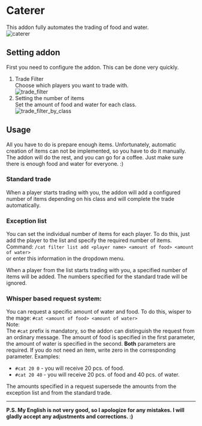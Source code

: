 # Caterer
 
This addon fully automates the trading of food and water.  
![caterer](https://user-images.githubusercontent.com/24303693/35484668-1525f4ba-0464-11e8-8f51-38f96a587666.jpg)

## Setting addon
First you need to configure the addon. This can be done very quickly.
1. Trade Filter  
Choose which players you want to trade with.  
![trade_filter](https://user-images.githubusercontent.com/24303693/35484629-7792752a-0463-11e8-97e4-08eb1f820be3.jpg)  
2. Setting the number of items  
Set the amount of food and water for each class.  
![trade_filter_by_class](https://user-images.githubusercontent.com/24303693/34449843-3d56819c-ed0e-11e7-8b5d-163d62cc8d19.jpg)

## Usage
All you have to do is prepare enough items. Unfortunately, automatic creation of items can not be implemented, so you have to do it manually.  
The addon will do the rest, and you can go for a coffee. Just make sure there is enough food and water for everyone. :)

### Standard trade
When a player starts trading with you, the addon will add a configured number of items depending on his class and will complete the trade automatically.

### Exception list
You can set the individual number of items for each player. To do this, just add the player to the list and specify the required number of items.  
Command:
`/cat filter list add <player name> <amount of food> <amount of water>`  
or enter this information in the dropdown menu.
 
When a player from the list starts trading with you, a specified number of items will be added. The numbers specified for the standard trade will be ignored.
 
### Whisper based request system:
You can request a specific amount of water and food. To do this, wisper to the mage:
`#cat <amount of food> <amount of water>`  
Note:  
The `#cat` prefix is mandatory, so the addon can distinguish the request from an ordinary message. The amount of food is specified in the first parameter, the amount of water is specified in the second. **Both** parameters are required.
If you do not need an item, write zero in the corresponding parameter. Examples:  
* `#cat 20 0` - you will receive 20 pcs. of food.  
* `#cat 20 40` - you will receive 20 pcs. of food and 40 pcs. of water.
 
The amounts specified in a request supersede the amounts from the exception list and from the standard trade.
* * *
**P.S. My English is not very good, so I apologize for any mistakes. I will gladly accept any adjustments and corrections. :)**
